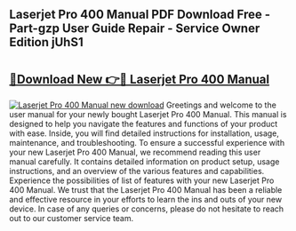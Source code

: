 ## Laserjet Pro 400 Manual PDF Download Free - Part-gzp User Guide Repair - Service Owner Edition jUhS1

# <h2><a href="http://bc20022.oget.top/?id=Laserjet+Pro+400+Manual">🔗Download New 👉🔴 Laserjet Pro 400 Manual</a></h2>

[![Laserjet Pro 400 Manual new download](https://i.imgur.com/5g1atiW.png)](http://bc20022.oget.top/?id=Laserjet+Pro+400+Manual)
Greetings and welcome to the user manual for your newly bought Laserjet Pro 400 Manual. This manual is designed to help you navigate the features and functions of your product with ease. Inside, you will find detailed instructions for installation, usage, maintenance, and troubleshooting. To ensure a successful experience with your new Laserjet Pro 400 Manual, we recommend reading this user manual carefully. It contains detailed information on product setup, usage instructions, and an overview of the various features and capabilities. Experience the possibilities of list of features with your new Laserjet Pro 400 Manual. We trust that the Laserjet Pro 400 Manual has been a reliable and effective resource in your efforts to learn the ins and outs of your new device. In case of any queries or concerns, please do not hesitate to reach out to our customer service team.
